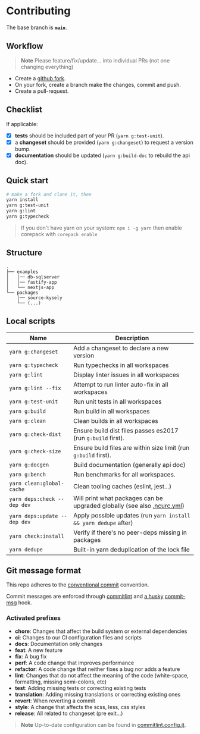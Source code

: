 # Contributing

The base branch is **`main`**.

## Workflow

> **Note**
> Please feature/fix/update... into individual PRs (not one changing everything)

- Create a [github fork](https://docs.github.com/en/get-started/quickstart/fork-a-repo).
- On your fork, create a branch make the changes, commit and push.
- Create a pull-request.

## Checklist

If applicable:

- [x] **tests** should be included part of your PR (`yarn g:test-unit`).
- [x] a **changeset** should be provided (`yarn g:changeset`) to request a version bump.
- [x] **documentation** should be updated (`yarn g:build-doc` to rebuild the api doc).

## Quick start

```bash
# make a fork and clone it, then
yarn install
yarn g:test-unit
yarn g:lint
yarn g:typecheck
```

> If you don't have yarn on your system: `npm i -g yarn` then enable corepack with `corepack enable`

## Structure

```
.
├── examples
│   │── db-sqlserver
│   │── fastify-app
│   └── nextjs-app
└── packages
    │── source-kysely
    └── (...)
```

## Local scripts

| Name                         | Description                                                                                                                               |
|------------------------------|-------------------------------------------------------------------------------------------------------------------------------------------|
| `yarn g:changeset`           | Add a changeset to declare a new version                                                                                                  |
| `yarn g:typecheck`           | Run typechecks in all workspaces                                                                                                          |
| `yarn g:lint`                | Display linter issues in all workspaces                                                                                                   |
| `yarn g:lint --fix`          | Attempt to run linter auto-fix in all workspaces                                                                                          |
| `yarn g:test-unit`           | Run unit tests in all workspaces                                                                                                          |
| `yarn g:build`               | Run build in all workspaces                                                                                                               |
| `yarn g:clean`               | Clean builds in all workspaces                                                                                                            |
| `yarn g:check-dist`          | Ensure build dist files passes es2017 (run `g:build` first).                                                                              |
| `yarn g:check-size`          | Ensure build files are within size limit (run `g:build` first).                                                                           |
| `yarn g:docgen`              | Build documentation (generally api doc)                                                                                                   |
| `yarn g:bench`               | Run benchmarks for all workspaces.                                                                                                        |
| `yarn clean:global-cache`    | Clean tooling caches (eslint, jest...)                                                                                                    |
| `yarn deps:check --dep dev`  | Will print what packages can be upgraded globally (see also [.ncurc.yml](https://github.com/belgattitude/flowblade/blob/main/.ncurc.yml)) |
| `yarn deps:update --dep dev` | Apply possible updates (run `yarn install && yarn dedupe` after)                                                                          |
| `yarn check:install`         | Verify if there's no peer-deps missing in packages                                                                                        |
| `yarn dedupe`                | Built-in yarn deduplication of the lock file                                                                                              |

## Git message format

This repo adheres to the [conventional commit](https://www.conventionalcommits.org/en/v1.0.0/) convention.

Commit messages are enforced through [commitlint](https://github.com/conventional-changelog/commitlint) and [a husky](https://github.com/typicode/husky) [commit-msg](https://github.com/belgattitude/flowblade/blob/main/.husky/commit-msg) hook.

### Activated prefixes

- **chore**: Changes that affect the build system or external dependencies
- **ci**: Changes to our CI configuration files and scripts
- **docs**: Documentation only changes
- **feat**: A new feature
- **fix**: A bug fix
- **perf**: A code change that improves performance
- **refactor**: A code change that neither fixes a bug nor adds a feature
- **lint**: Changes that do not affect the meaning of the code (white-space, formatting, missing semi-colons, etc)
- **test**: Adding missing tests or correcting existing tests
- **translation**: Adding missing translations or correcting existing ones
- **revert**: When reverting a commit
- **style**: A change that affects the scss, less, css styles
- **release**: All related to changeset (pre exit...)

> **Note**
> Up-to-date configuration can be found in [commitlint.config.jt](https://github.com/belgattitude/flowblade/blob/main/commitlint.config.ts).

